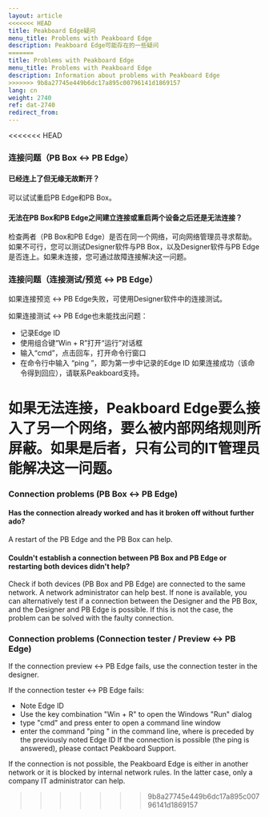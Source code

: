 ```yaml
---
layout: article
<<<<<<< HEAD
title: Peakboard Edge疑问
menu_title: Problems with Peakboard Edge
description: Peakboard Edge可能存在的一些疑问
=======
title: Problems with Peakboard Edge
menu_title: Problems with Peakboard Edge
description: Information about problems with Peakboard Edge
>>>>>>> 9b8a27745e449b6dc17a895c00796141d1869157
lang: cn
weight: 2740
ref: dat-2740
redirect_from:
---
```


<<<<<<< HEAD
### 连接问题（PB Box ↔︎ PB Edge）

#### 已经连上了但无缘无故断开？
可以试试重启PB Edge和PB Box。

#### 无法在PB Box和PB Edge之间建立连接或重启两个设备之后还是无法连接？
检查两者（PB Box和PB Edge）是否在同一个网络，可向网络管理员寻求帮助。如果不可行，您可以测试Designer软件与PB Box，以及Designer软件与PB Edge是否连上。如果未连接，您可通过故障连接解决这一问题。


### 连接问题（连接测试/预览 ↔︎ PB Edge） 
如果连接预览 ↔︎ PB Edge失败，可使用Designer软件中的连接测试。

如果连接测试 ↔︎ PB Edge也未能找出问题：

* 记录Edge ID
* 使用组合键“Win + R”打开“运行”对话框
* 输入“cmd”，点击回车，打开命令行窗口
* 在命令行中输入 “ping <Edge ID>”，<Edge ID>即为第一步中记录的Edge ID
如果连接成功（该命令得到回应），请联系Peakboard支持。

如果无法连接，Peakboard Edge要么接入了另一个网络，要么被内部网络规则所屏蔽。如果是后者，只有公司的IT管理员能解决这一问题。
=======
### Connection problems (PB Box ↔︎ PB Edge)

#### Has the connection already worked and has it broken off without further ado?
A restart of the PB Edge and the PB Box can help.

#### Couldn't establish a connection between PB Box and PB Edge or restarting both devices didn't help?
Check if both devices (PB Box and PB Edge) are connected to the same network. A network administrator can help best. If none is available, you can alternatively test if a connection between the Designer and the PB Box, and the Designer and PB Edge is possible. If this is not the case, the problem can be solved with the faulty connection.


### Connection problems (Connection tester / Preview ↔︎ PB Edge)
If the connection preview ↔︎ PB Edge fails, use the connection tester in the designer.

If the connection tester ↔︎ PB Edge fails:

* Note Edge ID
* Use the key combination "Win + R" to open the Windows "Run" dialog
* type "cmd" and press enter to open a command line window
* enter the command "ping <Edge ID>" in the command line, where <Edge ID> is preceded by the previously noted Edge ID
If the connection is possible (the ping is answered), please contact Peakboard Support. 

If the connection is not possible, the Peakboard Edge is either in another network or it is blocked by internal network rules. In the latter case, only a company IT administrator can help.
>>>>>>> 9b8a27745e449b6dc17a895c00796141d1869157
